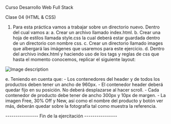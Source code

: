 Curso Desarrollo Web Full Stack

Clase 04 (HTML & CSS)


1. Para esta práctica vamos a trabajar sobre un directorio nuevo. Dentro del cual vamos a:
  a. Crear un archivo llamado index.html.
  b. Crear una hoja de estilos llamada style.css la cual deberá estar guardada dentro de un directorio con nombre css.
  c. Crear un directorio llamado images que       albergará las imágenes que usaremos para este ejercicio.
  d. Dentro del archivo index.html y haciendo uso de los tags y reglas de css que hasta el momento conocemos, replicar el siguiente layout:

![Image description](https://lh6.googleusercontent.com/2Iky6lG0KqfQdPa_2b17gGt13JPw_GaPB6X3f0WN8qrVm-97c1ci2BGAIGbPfJVKuocT-jS1jiIuykIN67PI5J3KR4dCGvoKlKlgPA-iwh6mKsnR3xuwGyFM693_l7TQCqdAbaSs)


  e. Teniendo en cuenta que:
    - Los contenedores del header y de todos los productos deben tener un ancho de 960px.
    - El contenedor header deberá quedar fijo en su posición. No deberá desplazarse al hacer scroll.
    - Cada contenedor de producto debe tener de ancho 300px y 10px de margen.
    - La imagen Free, 30% Off y New, así como el nombre del producto y botón ver más, deberán quedar sobre la fotografía tal como muestra la referencia.



---------------- Fin de la ejercitación ----------------
